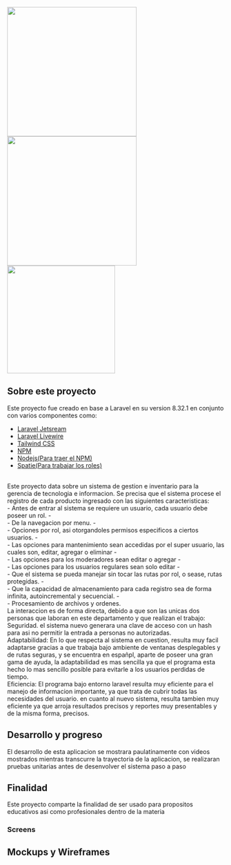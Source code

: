 <p><a href="https://laravel.com" target="_blank"><img src="https://raw.githubusercontent.com/laravel/art/master/logo-lockup/5%20SVG/2%20CMYK/1%20Full%20Color/laravel-logolockup-cmyk-red.svg" width="300"></a>
<a href="https://laravel.com" target="_blank"><img src="https://images-wixmp-ed30a86b8c4ca887773594c2.wixmp.com/f/56d8c5c6-c054-4775-bfd1-624822a173aa/defpnnk-eda1f6ed-8044-4589-ab32-2094e4f6e03b.png?token=eyJ0eXAiOiJKV1QiLCJhbGciOiJIUzI1NiJ9.eyJzdWIiOiJ1cm46YXBwOiIsImlzcyI6InVybjphcHA6Iiwib2JqIjpbW3sicGF0aCI6IlwvZlwvNTZkOGM1YzYtYzA1NC00Nzc1LWJmZDEtNjI0ODIyYTE3M2FhXC9kZWZwbm5rLWVkYTFmNmVkLTgwNDQtNDU4OS1hYjMyLTIwOTRlNGY2ZTAzYi5wbmcifV1dLCJhdWQiOlsidXJuOnNlcnZpY2U6ZmlsZS5kb3dubG9hZCJdfQ.h13GFs7weRBdcH4D-Ljs0TpbwrOVZaHgRBcxQvscXwY" width="300"></a>
<a href="https://tailwindcss.com/" target="_blank"><img src="https://images-wixmp-ed30a86b8c4ca887773594c2.wixmp.com/f/56d8c5c6-c054-4775-bfd1-624822a173aa/defpnx4-adee9ada-bec3-4ef8-be7b-9c27313878c8.png/v1/fill/w_1280,h_640,strp/jetstream_by_korg5_defpnx4-fullview.png?token=eyJ0eXAiOiJKV1QiLCJhbGciOiJIUzI1NiJ9.eyJzdWIiOiJ1cm46YXBwOiIsImlzcyI6InVybjphcHA6Iiwib2JqIjpbW3sicGF0aCI6IlwvZlwvNTZkOGM1YzYtYzA1NC00Nzc1LWJmZDEtNjI0ODIyYTE3M2FhXC9kZWZwbng0LWFkZWU5YWRhLWJlYzMtNGVmOC1iZTdiLTljMjczMTM4NzhjOC5wbmciLCJoZWlnaHQiOiI8PTY0MCIsIndpZHRoIjoiPD0xMjgwIn1dXSwiYXVkIjpbInVybjpzZXJ2aWNlOmltYWdlLndhdGVybWFyayJdLCJ3bWsiOnsicGF0aCI6Ilwvd21cLzU2ZDhjNWM2LWMwNTQtNDc3NS1iZmQxLTYyNDgyMmExNzNhYVwva29yZzUtNC5wbmciLCJvcGFjaXR5Ijo5NSwicHJvcG9ydGlvbnMiOjAuNDUsImdyYXZpdHkiOiJjZW50ZXIifX0.QNfHFzy5tVJCEi7QcZpyu6iYa2E-wXYI7ycLrCGFdLs" width="250"></a></p>


## Sobre este proyecto

Este proyecto fue creado en base a Laravel en su version 8.32.1 en conjunto con varios componentes como:
- [Laravel Jetsream](https://jetstream.laravel.com/2.x/installation.html)
- [Laravel Livewire](https://laravel-livewire.com/docs/2.x/quickstart)
- [Tailwind CSS](https://tailwindcss.com/docs/installation)
- [NPM](https://www.npmjs.com/)
- [Nodejs(Para traer el NPM)](https://nodejs.org/en/)
- [Spatie(Para trabajar los roles)](https://spatie.be/docs/laravel-permission/v3/introduction)
<br>
Este proyecto data sobre un sistema de gestion e inventario para la gerencia de tecnologia e informacion.
Se precisa que el sistema procese el registro de cada producto ingresado con las siguientes caracteristicas:
<br>
- Antes de entrar al sistema se requiere un usuario, cada usuario debe poseer un rol.
- <br>
- De la navegacion por menu.
- <br>
- Opciones por rol, asi otorgandoles permisos especificos a ciertos usuarios.
- <br>
- Las opciones para mantenimiento sean accedidas por el super usuario, las cuales son, editar, agregar o eliminar
- <br>
- Las opciones para los moderadores sean editar o agregar
- <br>
- Las opciones para los usuarios regulares sean solo editar
- <br>
- Que el sistema se pueda manejar sin tocar las rutas por rol, o sease, rutas protegidas.
- <br>
- Que la capacidad de almacenamiento para cada registro sea de forma infinita, autoincremental y secuencial.
- <br>
- Procesamiento de archivos y ordenes.
<br>
La interaccion es de forma directa, debido a que son las unicas dos personas que laboran en este departamento y que realizan el trabajo:
<br>
Seguridad.
el sistema nuevo generara una clave de acceso con un hash para asi no permitir la entrada a personas no autorizadas.
<br>
Adaptabilidad: En lo que respecta al sistema en cuestion, resulta muy facil adaptarse gracias a que trabaja bajo ambiente de ventanas desplegables y de rutas seguras, y se encuentra en españpl, aparte de poseer una gran gama de ayuda, la adaptabilidad es mas sencilla ya que el programa esta hecho lo mas sencillo posible para evitarle a los usuarios perdidas de tiempo.
<br>
Eficiencia: El programa bajo entorno laravel resulta muy eficiente para el manejo de informacion importante, ya que trata de cubrir todas las necesidades del usuario. en cuanto al nuevo sistema, resulta tambien muy eficiente ya que arroja resultados precisos y reportes muy presentables y de la misma forma, precisos.

## Desarrollo y progreso

El desarrollo de esta aplicacion se mostrara paulatinamente con videos mostrados mientras transcurre la trayectoria de la aplicacion, se realizaran pruebas unitarias antes de desenvolver el sistema paso a paso

## Finalidad

Este proyecto comparte la finalidad de ser usado para propositos educativos asi como profesionales dentro de la materia

### Screens


## Mockups y Wireframes

